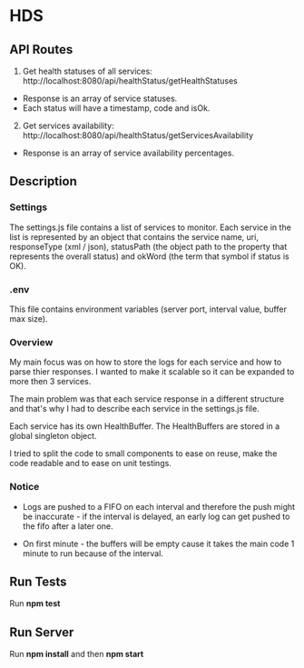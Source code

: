 # HDS

## API Routes

1. Get health statuses of all services: http://localhost:8080/api/healthStatus/getHealthStatuses
  * Response is an array of service statuses.
  * Each status will have a timestamp, code and isOk.

2. Get services availability: http://localhost:8080/api/healthStatus/getServicesAvailability
  * Response is an array of service availability percentages.
  
## Description
### Settings
The settings.js file contains a list of services to monitor. 
Each service in the list is represented by an object that contains the service name, uri, responseType (xml / json), 
statusPath (the object path to the property that represents the overall status) and okWord (the term that symbol if status is OK).

### .env
This file contains environment variables (server port, interval value, buffer max size).

### Overview
My main focus was on how to store the logs for each service and how to parse thier responses. 
I wanted to make it scalable so it can be expanded to more then 3 services.

The main problem was that each service response in a different structure 
and that's why I had to describe each service in the settings.js file.

Each service has its own HealthBuffer. The HealthBuffers are stored in a global singleton object.

I tried to split the code to small components to ease on reuse, make the code readable and to ease on unit testings.

### Notice
 * Logs are pushed to a FIFO on each interval and therefore the push might be inaccurate - 
 if the interval is delayed, an early log can get pushed to the fifo after a later one.

 * On first minute - the buffers will be empty cause it takes the main code 1 minute to run because of the interval.

## Run Tests
Run **npm test**

## Run Server
Run **npm install** and then **npm start**
